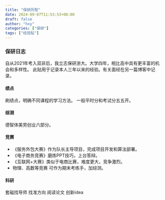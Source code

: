 ```yaml
---
title: "保研历程"
date: 2024-09-07T11:53:53+08:00
draft: false
author: "hxy"
categories: ["保研"]
tags: ["经验贴"]
---
```

### 保研日志
自从2021年考入双非后，我立志保研浙大。大学四年，相比高中具有更丰富的机会和多样性。
此贴用于记录本人三年以来的经验。有关面经在另一篇博客中记录。
#### 绩点
刷绩点，明确不同课程的学习方法。
一般平时分和考试分五五开。
#### 综测
德智体美劳创业六部分。
#### 竞赛
- 《服务外包大赛》作为队长主导项目，完成项目开发和算法部署。
- 《电子商务竞赛》磨炼PPT技巧，上台答辩。
- 《互联网+大赛》类似于电商比赛，难度更大，竞争激烈。
-   物理、高数等竞赛 可作为期末考练手，加综测。
#### 科研
套磁找导师 找准方向 阅读论文 创新idea
